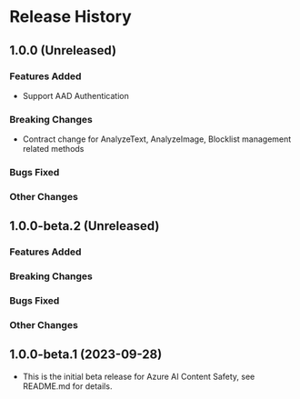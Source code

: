 # Release History

## 1.0.0 (Unreleased)

### Features Added

- Support AAD Authentication

### Breaking Changes

- Contract change for AnalyzeText, AnalyzeImage, Blocklist management related methods

### Bugs Fixed

### Other Changes

## 1.0.0-beta.2 (Unreleased)

### Features Added

### Breaking Changes

### Bugs Fixed

### Other Changes

## 1.0.0-beta.1 (2023-09-28)

- This is the initial beta release for Azure AI Content Safety, see README.md for details.
